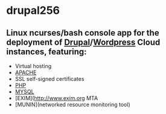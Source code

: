 # drupal256
## Linux ncurses/bash console app for the deployment of [Drupal](https://www.drupal.org)/[Wordpress](http://wordpress.org) Cloud instances, featuring:

- Virtual hosting
- [APACHE](http://apache.org)
- SSL self-signed certificates
- [PHP](https://secure.php.net)
- [MYSQL](https://www.mysql.com)
- [EXIM](http://www.exim.org MTA
- [MUNIN](networked resource monitoring tool)

